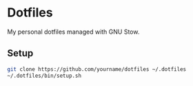 
# Dotfiles

My personal dotfiles managed with GNU Stow.

## Setup

```bash
git clone https://github.com/yourname/dotfiles ~/.dotfiles
~/.dotfiles/bin/setup.sh

